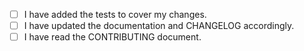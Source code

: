 <!--
⚠️ Your pull request title should be short detailed and understandable for all.
⚠️ Increment the version number in the /VERSION file. If this is a bugfix, increment the patch version (the rightmost number), for example 0.18.2 becomes 0.18.3. If it's a new feature, increment the minor version (the middle number), for example 0.18.2 becomes 0.19.0. 
⚠️ Add a note to /CHANGELOG.md with your version number and the date, summarizing the changes.
⚠️ If your pull request fixes an open issue, please link to the issue.
⚠️ Rebase the latest changes from the develop branch. Assuming origin points to https://github.com/AgnostiqHQ/covalent, you should run git rebase origin/develop.
-->

- [ ] I have added the tests to cover my changes.
- [ ] I have updated the documentation and CHANGELOG accordingly.
- [ ] I have read the CONTRIBUTING document.

